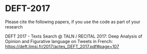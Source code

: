 # DEFT-2017

Please cite the following papers, if you use the code as part of your research

DEFT 2017 - Texts Search @ TALN / RECITAL 2017: Deep Analysis of Opinion and Figurative language on Tweets in French: https://deft.limsi.fr/2017/actes_DEFT_2017.pdf#page=107
